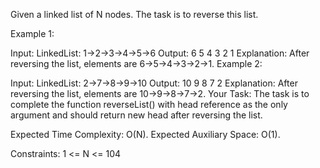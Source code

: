 Given a linked list of N nodes. The task is to reverse this list.

Example 1:

Input:
LinkedList: 1->2->3->4->5->6
Output: 6 5 4 3 2 1
Explanation: After reversing the list, 
elements are 6->5->4->3->2->1.
Example 2:

Input:
LinkedList: 2->7->8->9->10
Output: 10 9 8 7 2
Explanation: After reversing the list,
elements are 10->9->8->7->2.
Your Task:
The task is to complete the function reverseList() with head reference as the only argument and should return new head after reversing the list.

Expected Time Complexity: O(N).
Expected Auxiliary Space: O(1).

Constraints:
1 <= N <= 104